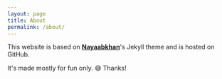 ```yaml
---
layout: page
title: About
permalink: /about/
---
```


This website is based on [**Nayaabkhan**](http://nayaabkhan.me/)'s Jekyll theme and is hosted on GitHub.

It's made mostly for fun only. :sweat_smile:
Thanks!
